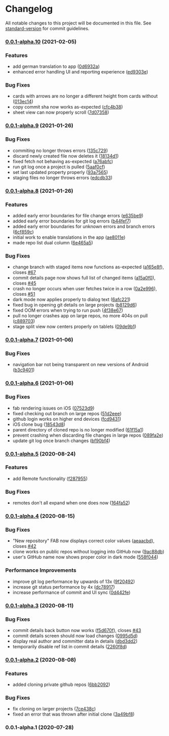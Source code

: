 # Changelog

All notable changes to this project will be documented in this file. See [standard-version](https://github.com/conventional-changelog/standard-version) for commit guidelines.

### [0.0.1-alpha.10](https://github.com/crutchcorn/GitShark/compare/v0.0.1-alpha.9...v0.0.1-alpha.10) (2021-02-05)


### Features

* add german translation to app ([0d6932a](https://github.com/crutchcorn/GitShark/commit/0d6932ad3530f8bef49c2fb84cf8faeb0d4724e7))
* enhanced error handling UI and reporting experience ([ed9303e](https://github.com/crutchcorn/GitShark/commit/ed9303e65f0920baeac1c9506e59df3654683ed8))


### Bug Fixes

* cards with arrows are no longer a different height from cards without ([013ec14](https://github.com/crutchcorn/GitShark/commit/013ec1430cf13ac769380e85d39e93452bc55fc3))
* copy commit sha now works as-expected ([cfc4b38](https://github.com/crutchcorn/GitShark/commit/cfc4b384026167a75fe978e32b9621f65fb5fc66))
* sheet view can now properly scroll ([7d07358](https://github.com/crutchcorn/GitShark/commit/7d07358a2f3bcd87b36dd2e74cb89cedb859e557))

### [0.0.1-alpha.9](https://github.com/crutchcorn/GitShark/compare/v0.0.1-alpha.8...v0.0.1-alpha.9) (2021-01-26)


### Bug Fixes

* commiting no longer throws errors ([135c729](https://github.com/crutchcorn/GitShark/commit/135c7298df7a2ea615529717ea176aa1c7040bdd))
* discard newly created file now deletes it ([18134d1](https://github.com/crutchcorn/GitShark/commit/18134d193313ab3df5aba4318672437474fa1603))
* fixed fetch not behaving as-expected ([a76abfc](https://github.com/crutchcorn/GitShark/commit/a76abfc39cd916e3526f74a185e78902f6680e0d))
* run git log once a project is pulled ([5aaf0cf](https://github.com/crutchcorn/GitShark/commit/5aaf0cfae80a1e23a8d617a9e93b20c8bb0e3d7b))
* set last updated property properly ([93a7565](https://github.com/crutchcorn/GitShark/commit/93a75656f3d5b71dfe87862999a29cd63d1fd010))
* staging files no longer throws errors ([edcdb33](https://github.com/crutchcorn/GitShark/commit/edcdb33c2f3c46310ea7167b4203d45849da01c8))

### [0.0.1-alpha.8](https://github.com/crutchcorn/GitShark/compare/v0.0.1-alpha.7...v0.0.1-alpha.8) (2021-01-26)

### Features

* added early error boundaries for file change errors ([e635be9](https://github.com/crutchcorn/GitShark/commit/e635be9b766db91df91250b1e406177cc8cb41ea))
* added early error boundaries for git log errors ([b44fef7](https://github.com/crutchcorn/GitShark/commit/b44fef7c86d4b5f3570548c0243a96e0e1c9a1a3))
* added early error boundaries for unknown errors and branch errors ([6cf859c](https://github.com/crutchcorn/GitShark/commit/6cf859c7b05883076c98a24f1b942fa3bda3ec18))
* initial work to enable translations in the app ([ae8011e](https://github.com/crutchcorn/GitShark/commit/ae8011ef3e3b04fe08092dd93784c2988da55e13))
* made repo list dual column ([6e465a5](https://github.com/crutchcorn/GitShark/commit/6e465a5ebaceab876924ec7c7f89bb68da93acc5))


### Bug Fixes

* change branch with staged items now functions as-expected ([a165e8f](https://github.com/crutchcorn/GitShark/commit/a165e8fddb0dad0ecdff97fd217c3cdb81d540b7)), closes [#67](https://github.com/crutchcorn/GitShark/issues/67)
* commit details page now shows full list of changed items ([a15a0f0](https://github.com/crutchcorn/GitShark/commit/a15a0f09aaecf9ee821acea5326afdc3f149d01b)), closes [#45](https://github.com/crutchcorn/GitShark/issues/45)
* crash no longer occurs when user fetches twice in a row ([0a2e996](https://github.com/crutchcorn/GitShark/commit/0a2e99610118d740352f3dfbe848f6d8a6783b78)), closes [#51](https://github.com/crutchcorn/GitShark/issues/51)
* dark mode now applies properly to dialog text ([6afc221](https://github.com/crutchcorn/GitShark/commit/6afc221956abe23befaa61d2c8f78ee83d352a11))
* fixed bug in opening git details on large projects ([b8129d6](https://github.com/crutchcorn/GitShark/commit/b8129d67d233ea6d3c7392710806131a86cf8b90))
* fixed OOM errors when trying to run push ([4f38e67](https://github.com/crutchcorn/GitShark/commit/4f38e671bd94cd55ebc6b2573eff9fbb791c95e4))
* pull no longer crashes app on large repos, no more 404s on pull ([c889703](https://github.com/crutchcorn/GitShark/commit/c88970359f42206e81abc5c9856fdcfaee6003a6))
* stage split view now centers properly on tablets ([09de9b1](https://github.com/crutchcorn/GitShark/commit/09de9b14aa9bfea1c90217ec0931f3661880b385))

### [0.0.1-alpha.7](https://github.com/crutchcorn/GitShark/compare/v0.0.1-alpha.6...v0.0.1-alpha.7) (2021-01-06)


### Bug Fixes

* navigation bar not being transparent on new versions of Android ([b3c9401](https://github.com/crutchcorn/GitShark/commit/b3c940169bd34823cb5381806b32ae5a63ea28ed))

### [0.0.1-alpha.6](https://github.com/crutchcorn/GitShark/compare/v0.0.1-alpha.5...v0.0.1-alpha.6) (2021-01-06)

### Bug Fixes

* fab rendering issues on iOS ([07523d9](https://github.com/crutchcorn/GitShark/commit/07523d9403003b005a03530fc34ab9b30855582b))
* fixed checking out branch on large repos ([51d2eee](https://github.com/crutchcorn/GitShark/commit/51d2eeed0aa30f74f88b60c4531be16eb73e94e1))
* github login works on higher end devices ([fcd9431](https://github.com/crutchcorn/GitShark/commit/fcd943164aa4e7f54dc3eb54351468fdde5c03e0))
* iOS clone bug ([18543d8](https://github.com/crutchcorn/GitShark/commit/18543d87339269997ff4d663d6a96028a27c0a4f))
* parent directory of cloned repo is no longer modified ([61f15a1](https://github.com/crutchcorn/GitShark/commit/61f15a1c5ba207045ed76ef5735f7cff7ca91a33))
* prevent crashing when discarding file changes in large repos ([089fa2e](https://github.com/crutchcorn/GitShark/commit/089fa2e68d160de7400fa46f92749ed050f04969))
* update git log once branch changes ([bf90bf4](https://github.com/crutchcorn/GitShark/commit/bf90bf4df1e56904b0ccf3a68a1d0fc7057b1c2d))

### [0.0.1-alpha.5](https://github.com/crutchcorn/GitShark/compare/v0.0.1-alpha.4...v0.0.1-alpha.5) (2020-08-24)


### Features

* add Remote functionality ([f287955](https://github.com/crutchcorn/GitShark/commit/f287955c4906b0c21be1289a83304813c09670cc))


### Bug Fixes

* remotes don't all expand when one does now ([164fa52](https://github.com/crutchcorn/GitShark/commit/164fa522baa21a8f23f15140fdd9d311525e7e24))

### [0.0.1-alpha.4](https://github.com/oceanbit/GitShark/compare/v0.0.1-alpha.3...v0.0.1-alpha.4) (2020-08-15)


### Bug Fixes

* "New repository" FAB now displays correct color values ([aeaacbd](https://github.com/oceanbit/GitShark/commit/aeaacbd86d90f968b8d6c2516bbe53c9e3cdf135)), closes [#42](https://github.com/oceanbit/GitShark/issues/42)
* clone works on public repos without logging into GitHub now ([9ac88db](https://github.com/oceanbit/GitShark/commit/9ac88db657a05dffb4ff30be298abe9a64863eca))
* user's GitHub name now shows proper color in dark mode ([558f044](https://github.com/oceanbit/GitShark/commit/558f044ec95982ac9ff18e030f0ddbb9a0188d29))

### Performance Improvements

* improve git log performance by upwards of 13x ([9f20492](https://github.com/oceanbit/GitShark/commit/9f204923a6fed0ec299a16bc127739420dd83dd8))
* increase git status performance by 4x ([dc78917](https://github.com/oceanbit/GitShark/commit/dc789177af2e3314cc4d894b8914f83fcff81653))
* increase performance of commit and UI sync ([0d442fe](https://github.com/oceanbit/GitShark/commit/0d442fefedd3426868ff3b1f8f06f61c585e41a6))

### [0.0.1-alpha.3](https://github.com/oceanbit/GitShark/compare/v0.0.1-alpha.2...v0.0.1-alpha.3) (2020-08-11)


### Bug Fixes

* commit details back button now works ([f5d670f](https://github.com/oceanbit/GitShark/commit/f5d670f66087ac166e6ceb4605b659eaeb3bd7ae)), closes [#43](https://github.com/oceanbit/GitShark/issues/43)
* commit details screen should now load changes ([0995d5d](https://github.com/oceanbit/GitShark/commit/0995d5dfd6466aa82f59b5939d3f19d71284fb4d))
* display real author and committer data in details ([dbd3dd2](https://github.com/oceanbit/GitShark/commit/dbd3dd2259916fbff57bf2a29375a86de0a2e6d9))
* temporarily disable ref list in commit details ([2260f8d](https://github.com/oceanbit/GitShark/commit/2260f8d805f99d272b3798b5da0d280e4a9082a8))

### [0.0.1-alpha.2](https://github.com/oceanbit/GitShark/compare/v0.0.1-alpha.1...v0.0.1-alpha.2) (2020-08-08)


### Features

* added cloning private github repos ([6bb2092](https://github.com/oceanbit/GitShark/commit/6bb2092a4c7d05dee1c99252ce5ace3a07aa6f57))


### Bug Fixes

* fix cloning on larger projects ([7ce438c](https://github.com/oceanbit/GitShark/commit/7ce438ce9c982ea5cd1ec18ebb039dee119b0c42))
* fixed an error that was thrown after initial clone ([3a49bf8](https://github.com/oceanbit/GitShark/commit/3a49bf81e9ad4c3e96925fc1e2206b1914e40f50))

### 0.0.1-alpha.1 (2020-07-28)
